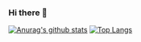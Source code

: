 ### Hi there 👋

<!--
**j4ckstraw/j4ckstraw** is a ✨ _special_ ✨ repository because its `README.md` (this file) appears on your GitHub profile.

Here are some ideas to get you started:

- 🔭 I’m currently working on ...
- 🌱 I’m currently learning ...
- 👯 I’m looking to collaborate on ...
- 🤔 I’m looking for help with ...
- 💬 Ask me about ...
- 📫 How to reach me: ...
- 😄 Pronouns: ...
- ⚡ Fun fact: ...
-->

[![Anurag's github stats](https://github-readme-stats.vercel.app/api?username=j4ckstraw)](https://j4ckstraw.github.io/)
[![Top Langs](https://github-readme-stats.vercel.app/api/top-langs/?username=j4ckstraw&exclude_repo=blog,j4ckstraw.github.io)](https://j4ckstraw.github.io/)

<!--
<p align="left">
  <img src="https://github-readme-stats.vercel.app/api?username=j4ckstraw&show_icons=true&hide_border=true&count_private=false&theme=github_dark&include_all_commits=true" width="400"/>
  <img src="https://github-readme-streak-stats.herokuapp.com?user=j4ckstraw&theme=github-dark&hide_border=true&date_format=M%20j%5B%2C%20Y%5D" width="400"/>
</p>
-->
